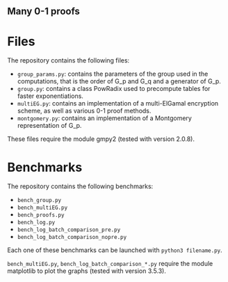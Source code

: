 ## Many 0-1 proofs

# Files

The repository contains the following files:
- `group_params.py`: contains the parameters of the group used in the
  computations, that is the order of G_p and G_q and a generator of G_p.
- `group.py`: contains a class PowRadix used to precompute tables for faster
  exponentiations. 
- `multiEG.py`: contains an implementation of a multi-ElGamal encryption
  scheme, as well as various 0-1 proof methods.
- `montgomery.py`: contains an implementation of a Montgomery representation of
  G_p.

These files require the module gmpy2 (tested with version 2.0.8).

# Benchmarks

The repository contains the following benchmarks:
- `bench_group.py`
- `bench_multiEG.py`
- `bench_proofs.py`
- `bench_log.py`
- `bench_log_batch_comparison_pre.py`
- `bench_log_batch_comparison_nopre.py`

Each one of these benchmarks can be launched with `python3 filename.py`.

`bench_multiEG.py`, `bench_log_batch_comparison_*.py` require the module
matplotlib to plot the graphs (tested with version 3.5.3).
